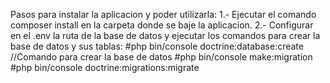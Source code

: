 Pasos para instalar la aplicacion y poder utilizarla:
  1.- Ejecutar el comando composer install en la carpeta donde se baje la aplicacion.
  2.- Configurar en el .env la ruta de la base de datos y ejecutar los comandos para crear la base de datos y sus tablas:
            #php bin/console doctrine:database:create       //Comando para crear la base de datos
            #php bin/console make:migration
            #php bin/console doctrine:migrations:migrate
